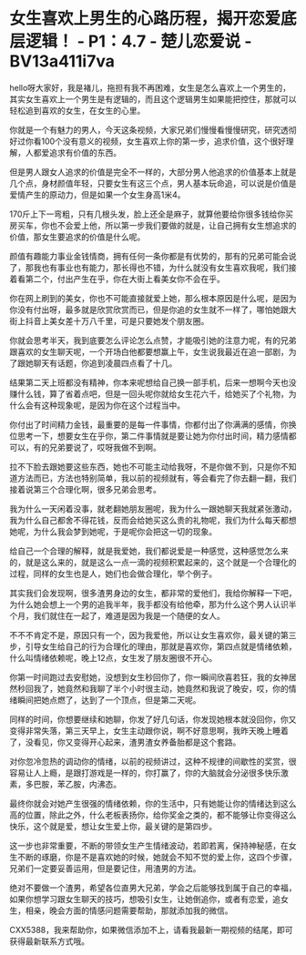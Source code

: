 # 女生喜欢上男生的心路历程，揭开恋爱底层逻辑！ - P1：4.7 - 楚儿恋爱说 - BV13a411i7va

hello呀大家好，我是褚儿，拖担有我不再困难，女生是怎么喜欢上一个男生的，其实女生喜欢上一个男生是有逻辑的，而且这个逻辑男生如果能把控住，那就可以轻松追到喜欢的女生，在女生的心里。

你就是一个有魅力的男人，今天这条视频，大家兄弟们慢慢看慢慢研究，研究透彻好过你看100个没有意义的视频，女生喜欢上你的第一步，追求价值，这个很好理解，人都爱追求有价值的东西。

但是男人跟女人追求的价值是完全不一样的，大部分男人他追求的价值基本上就是几个点，身材颜值年轻，只要女生有这三个点，男人基本玩命追，可以说是价值是爱情产生的原动力，但是如果一个女生身高1米4。

170斤上下一弯粗，只有几根头发，脸上还全是麻子，就算他要给你很多钱给你买房买车，你也不会爱上他，所以第一步我们要做的就是，让自己拥有女生想追求的价值，那女生要追求的价值是什么呢。

颜值有趣能力事业金钱情商，拥有任何一条你都是有优势的，那有的兄弟可能会说了，那我也有事业也有能力，那长得也不错，为什么就没有女生喜欢我呢，我们接着看第二个，付出产生在乎，你在大街上看美女你不会在乎。

你在网上刷到的美女，你也不可能直接就爱上她，那么根本原因是什么呢，是因为你没有付出呀，最多就是欣赏欣赏而已，但是你追的女生就不一样了，哪怕她跟大街上抖音上美女差十万八千里，可是只要她发个朋友圈。

你就会思考半天，我到底要怎么评论怎么点赞，才能吸引她的注意力呢，有的兄弟跟喜欢的女生聊天呢，一个开场白他都要想赢上午，女生说我最近在追一部剧，为了跟她聊天有话题，你追到凌晨四点看了十几。

结果第二天上班都没有精神，你本来呢想给自己换一部手机，后来一想啊今天也没赚什么钱，算了省着点吧，但是一回头呢你就给女生花六千，给她买了个礼物，为什么会有这种现象呢，是因为你在这个过程当中。

你付出了时间精力金钱，最重要的是每一件事情，你都付出了你满满的感情，你换位思考一下，想要女生在乎你，第二件事情就是要让她为你付出时间，精力感情都可以，有的兄弟要说了，哎呀我做不到啊。

拉不下脸去跟她要这些东西，她也不可能主动给我呀，不是你做不到，只是你不知道方法而已，方法也特别简单，我以前的视频就有，等会看完了你去翻一翻，我们接着说第三个合理化啊，很多兄弟会思考。

我为什么一天闲着没事，就老翻她朋友圈呢，我为什么一跟她聊天我就紧张激动，我为什么自己都舍不得花钱，反而会给她买这么贵的礼物呢，我们为什么每天都想她呢，为什么我会梦到她呢，于是呢你会把这一切的现象。

给自己一个合理的解释，就是我爱她，我们都说爱是一种感觉，这种感觉怎么来的，就是这么来的，就是这么一点一滴的视频积累起来的，这个就是一个合理化的过程，同样的女生也是人，她们也会做合理化，举个例子。

其实我们会发现啊，很多渣男身边的女生，都非常的爱他们，我给你解释一下吧，为什么她会想上一个男的追我半年，我手都没有给他牵，那为什么这个男人认识半个月，我们就住在一起了，难道是因为我是一个随便的女人。

不不不肯定不是，原因只有一个，因为我爱他，所以让女生喜欢你，最关键的第三步，引导女生给自己的行为合理化的理由，那就是喜欢你，第四点就是情绪依赖，什么叫情绪依赖呢，晚上12点，女生发了朋友圈很不开心。

你第一时间跑过去安慰她，没想到女生秒回你了，你一瞬间欣喜若狂，我的女神居然秒回我了，她竟然和我聊了半个小时很主动，她竟然和我说了晚安，哎，你的情绪瞬间把她点燃了，达到了一个顶点，但是第二天呢。

同样的时间，你想要继续和她聊，你发了好几句话，你发现她根本就没回你，你又变得非常失落，第三天早上，女生主动跟你说，啊不好意思啊，我昨天晚上睡着了，没看见，你又变得开心起来，渣男渣女养备胎都是这个套路。

对你忽冷忽热的调动你的情绪，以前的视频讲过，这种不规律的间歇性的奖赏，很容易让人上瘾，是跟打游戏是一样的，你打赢了，你的大脑就会分泌很多快乐激素，多巴胺，苯乙胺，内沸态。

最终你就会对她产生很强的情绪依赖，你的生活中，只有她能让你的情绪达到这么高的位置，除此之外，什么老板表扬你，给你奖金之类的，都不能够让你变得这么快乐，这个就是爱，想让女生爱上你，最关键的是第四步。

这一步也非常重要，不断的带领女生产生情绪波动，若即若离，保持神秘感，在女生不断的琢磨，你是不是喜欢她的时候，她就会不知不觉的爱上你，这四个步骤，兄弟们一定要妥善运用，但是要记住，用渣男的方法。

绝对不要做一个渣男，希望各位直男大兄弟，学会之后能够找到属于自己的幸福，如果你想学习跟女生聊天的技巧，想吸引女生，让她倒追你，或者有恋爱，追女生，相亲，晚会方面的情感问题需要帮助，那就添加我的微信。

CXX5388，我来帮助你，如果微信添加不上，请看我最新一期视频的结尾，即可获得最新联系方式哦。